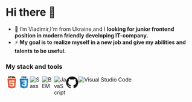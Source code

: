 
<h1>Hi there 👋</h1>


- 🤔 I’m Vladimir,I'm from Ukraine,and I **looking for junior frontend position in modern friendly developing IT-company.**
- ⚡ **My goal is to realize myself in a new job and give my abilities and talents to be useful.**

### My stack and tools


<img align="left" alt="HTML5" width="32px" src="https://raw.githubusercontent.com/github/explore/80688e429a7d4ef2fca1e82350fe8e3517d3494d/topics/html/html.png" />

<img align="left" alt="CSS3" width="32px" src="https://raw.githubusercontent.com/github/explore/80688e429a7d4ef2fca1e82350fe8e3517d3494d/topics/css/css.png" />

<img align="left" alt="Sass" width="32px" src="https://cdn2.iconfinder.com/data/icons/designer-skills/128/sass-512.png" />

<img align="left" alt="BEM" width="32px" src="https://goit.global/textbooks/html-css-a7u5xv/v1/img/lesson-13/bem.png" />

<img align="left" alt="JavaScript" width="32px" src="https://cdn0.iconfinder.com/data/icons/designer-skills/128/node-js-512.png" />

<img align="left" alt="GitHub" width="32px" src="https://raw.githubusercontent.com/github/explore/78df643247d429f6cc873026c0622819ad797942/topics/github/github.png" />

<img alt="Visual Studio Code" width="32px" src="https://cdn2.iconfinder.com/data/icons/designer-skills/128/visualstudio-microsoft-webdesign-html-css-javascript-develop-512.png" />


